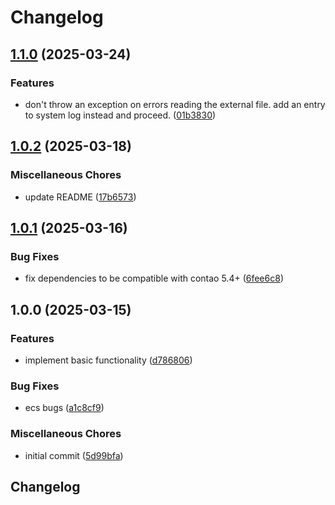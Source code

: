 # Changelog

## [1.1.0](https://github.com/cgoIT/contao-robots-txt-bundle/compare/v1.0.2...v1.1.0) (2025-03-24)


### Features

* don't throw an exception on errors reading the external file. add an entry to system log instead and proceed. ([01b3830](https://github.com/cgoIT/contao-robots-txt-bundle/commit/01b383095c774056f1c503f0775707f5de5d3063))

## [1.0.2](https://github.com/cgoIT/contao-robots-txt-bundle/compare/v1.0.1...v1.0.2) (2025-03-18)


### Miscellaneous Chores

* update README ([17b6573](https://github.com/cgoIT/contao-robots-txt-bundle/commit/17b6573091a23f703e75ea6a1169166e3db5397b))

## [1.0.1](https://github.com/cgoIT/contao-robots-txt-bundle/compare/v1.0.0...v1.0.1) (2025-03-16)


### Bug Fixes

* fix dependencies to be compatible with contao 5.4+ ([6fee6c8](https://github.com/cgoIT/contao-robots-txt-bundle/commit/6fee6c824761176fc6682b2083282d58a27ce48e))

## 1.0.0 (2025-03-15)


### Features

* implement basic functionality ([d786806](https://github.com/cgoIT/contao-robots-txt-bundle/commit/d7868062ccf1394e96841c808d40e84bd0eed31c))


### Bug Fixes

* ecs bugs ([a1c8cf9](https://github.com/cgoIT/contao-robots-txt-bundle/commit/a1c8cf9e5d3d69bb96fb8addcd0117f7e20c31b2))


### Miscellaneous Chores

* initial commit ([5d99bfa](https://github.com/cgoIT/contao-robots-txt-bundle/commit/5d99bfa2b2618f9a176147274ce3128d007b3bf0))

## Changelog
